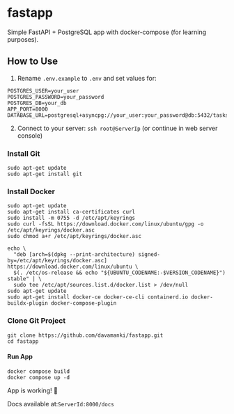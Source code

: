 # fastapp
Simple FastAPI + PostgreSQL app with docker-compose (for learning purposes).

## How to Use
1. Rename `.env.example` to `.env` and set values for:
```
POSTGRES_USER=your_user
POSTGRES_PASSWORD=your_password
POSTGRES_DB=your_db
APP_PORT=8000
DATABASE_URL=postgresql+asyncpg://your_user:your_password@db:5432/tasks
```

2. Connect to your server: `ssh root@ServerIp` (or continue in web server console)

### **Install Git**
```
sudo apt-get update
sudo apt-get install git
```

### **Install Docker**

```
sudo apt-get update
sudo apt-get install ca-certificates curl
sudo install -m 0755 -d /etc/apt/keyrings
sudo curl -fsSL https://download.docker.com/linux/ubuntu/gpg -o /etc/apt/keyrings/docker.asc
sudo chmod a+r /etc/apt/keyrings/docker.asc

echo \
  "deb [arch=$(dpkg --print-architecture) signed-by=/etc/apt/keyrings/docker.asc] https://download.docker.com/linux/ubuntu \
  $(. /etc/os-release && echo "${UBUNTU_CODENAME:-$VERSION_CODENAME}") stable" | \
  sudo tee /etc/apt/sources.list.d/docker.list > /dev/null
sudo apt-get update
sudo apt-get install docker-ce docker-ce-cli containerd.io docker-buildx-plugin docker-compose-plugin
```

### Clone Git Project
```
git clone https://github.com/davamanki/fastapp.git
cd fastapp
```

#### **Run App**
```
docker compose build
docker compose up -d
```

App is working! 🚀

Docs available at:```ServerId:8000/docs```